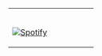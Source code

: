 <table width="100%"> 
  <tr>
  <td width="50%">
      
&nbsp; <br> [![Spotify](https://novatorem-2ws31j1dp.vercel.app/api/spotify)](https://open.spotify.com/user/lyndseylewis7)

